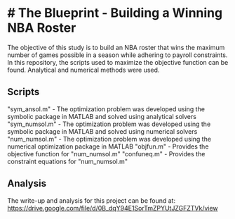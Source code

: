 # # The Blueprint - Building a Winning NBA Roster

The objective of this study is to build an NBA roster that wins the maximum number of games possible in a season while adhering to payroll constraints. In this repository, the scripts used to maximize the objective function can be found. Analytical and numerical methods were used.

## Scripts

"sym_ansol.m" - The optimization problem was developed using the symbolic package in MATLAB and solved using analytical solvers
"sym_numsol.m" - The optimization problem was developed using the symbolic package in MATLAB and solved using numerical solvers
"num_numsol.m" - The optimization problem was developed using the numerical optimization package in MATLAB
"objfun.m" - Provides the objective function for "num_numsol.m"
"confuneq.m" - Provides the constraint equations for "num_numsol.m"

## Analysis

The write-up and analysis for this project can be found at: https://drive.google.com/file/d/0B_dqY94E1SorTmZPYUtJZGFZTVk/view



